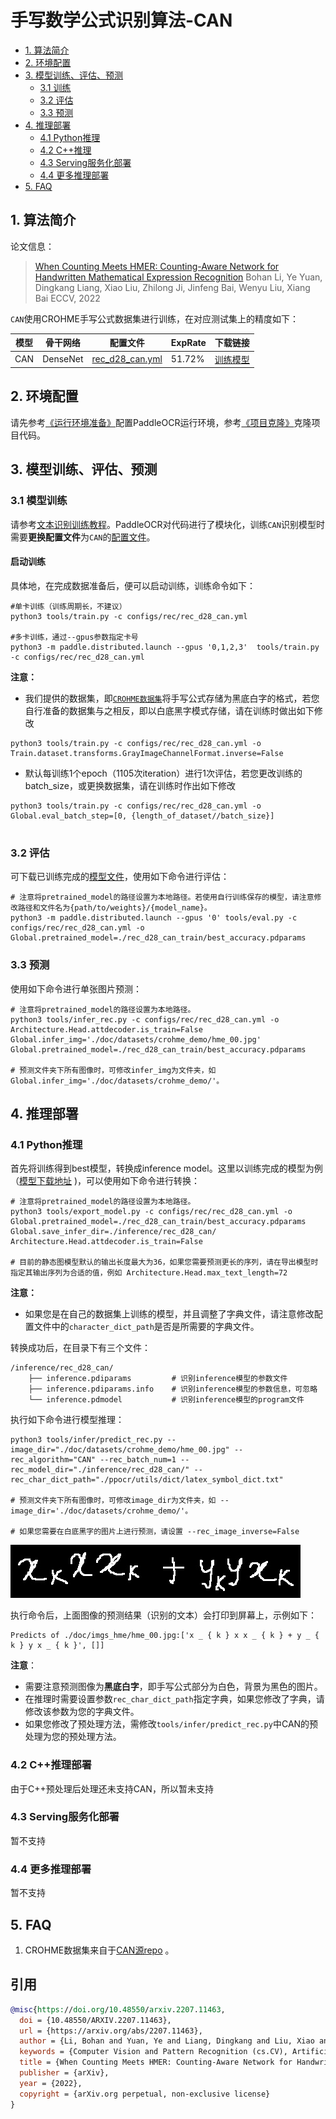 # 手写数学公式识别算法-CAN

- [1. 算法简介](#1)
- [2. 环境配置](#2)
- [3. 模型训练、评估、预测](#3)
    - [3.1 训练](#3-1)
    - [3.2 评估](#3-2)
    - [3.3 预测](#3-3)
- [4. 推理部署](#4)
    - [4.1 Python推理](#4-1)
    - [4.2 C++推理](#4-2)
    - [4.3 Serving服务化部署](#4-3)
    - [4.4 更多推理部署](#4-4)
- [5. FAQ](#5)

<a name="1"></a>
## 1. 算法简介

论文信息：
> [When Counting Meets HMER: Counting-Aware Network for Handwritten Mathematical Expression Recognition](https://arxiv.org/abs/2207.11463)
> Bohan Li, Ye Yuan, Dingkang Liang, Xiao Liu, Zhilong Ji, Jinfeng Bai, Wenyu Liu, Xiang Bai
> ECCV, 2022


<a name="model"></a>
`CAN`使用CROHME手写公式数据集进行训练，在对应测试集上的精度如下：

|模型    |骨干网络|配置文件|ExpRate|下载链接|
| ----- | ----- | ----- | ----- | ----- |
|CAN|DenseNet|[rec_d28_can.yml](../../configs/rec/rec_d28_can.yml)|51.72%|[训练模型](https://paddleocr.bj.bcebos.com/contribution/rec_d28_can_train.tar)|

<a name="2"></a>
## 2. 环境配置
请先参考[《运行环境准备》](./environment.md)配置PaddleOCR运行环境，参考[《项目克隆》](./clone.md)克隆项目代码。


<a name="3"></a>
## 3. 模型训练、评估、预测

<a name="3-1"></a>
### 3.1 模型训练

请参考[文本识别训练教程](./recognition.md)。PaddleOCR对代码进行了模块化，训练`CAN`识别模型时需要**更换配置文件**为`CAN`的[配置文件](../../configs/rec/rec_d28_can.yml)。

#### 启动训练


具体地，在完成数据准备后，便可以启动训练，训练命令如下：
```shell
#单卡训练（训练周期长，不建议）
python3 tools/train.py -c configs/rec/rec_d28_can.yml

#多卡训练，通过--gpus参数指定卡号
python3 -m paddle.distributed.launch --gpus '0,1,2,3'  tools/train.py -c configs/rec/rec_d28_can.yml
```

**注意：**
- 我们提供的数据集，即[`CROHME数据集`](https://paddleocr.bj.bcebos.com/dataset/CROHME.tar)将手写公式存储为黑底白字的格式，若您自行准备的数据集与之相反，即以白底黑字模式存储，请在训练时做出如下修改
```
python3 tools/train.py -c configs/rec/rec_d28_can.yml -o Train.dataset.transforms.GrayImageChannelFormat.inverse=False
```
- 默认每训练1个epoch（1105次iteration）进行1次评估，若您更改训练的batch_size，或更换数据集，请在训练时作出如下修改
```
python3 tools/train.py -c configs/rec/rec_d28_can.yml -o Global.eval_batch_step=[0, {length_of_dataset//batch_size}]
```

#
<a name="3-2"></a>
### 3.2 评估

可下载已训练完成的[模型文件](https://paddleocr.bj.bcebos.com/contribution/rec_d28_can_train.tar)，使用如下命令进行评估：

```shell
# 注意将pretrained_model的路径设置为本地路径。若使用自行训练保存的模型，请注意修改路径和文件名为{path/to/weights}/{model_name}。
python3 -m paddle.distributed.launch --gpus '0' tools/eval.py -c configs/rec/rec_d28_can.yml -o Global.pretrained_model=./rec_d28_can_train/best_accuracy.pdparams
```

<a name="3-3"></a>
### 3.3 预测

使用如下命令进行单张图片预测：
```shell
# 注意将pretrained_model的路径设置为本地路径。
python3 tools/infer_rec.py -c configs/rec/rec_d28_can.yml -o Architecture.Head.attdecoder.is_train=False Global.infer_img='./doc/datasets/crohme_demo/hme_00.jpg' Global.pretrained_model=./rec_d28_can_train/best_accuracy.pdparams

# 预测文件夹下所有图像时，可修改infer_img为文件夹，如 Global.infer_img='./doc/datasets/crohme_demo/'。
```


<a name="4"></a>
## 4. 推理部署

<a name="4-1"></a>
### 4.1 Python推理
首先将训练得到best模型，转换成inference model。这里以训练完成的模型为例（[模型下载地址](https://paddleocr.bj.bcebos.com/contribution/rec_d28_can_train.tar) )，可以使用如下命令进行转换：

```shell
# 注意将pretrained_model的路径设置为本地路径。
python3 tools/export_model.py -c configs/rec/rec_d28_can.yml -o Global.pretrained_model=./rec_d28_can_train/best_accuracy.pdparams Global.save_infer_dir=./inference/rec_d28_can/ Architecture.Head.attdecoder.is_train=False

# 目前的静态图模型默认的输出长度最大为36，如果您需要预测更长的序列，请在导出模型时指定其输出序列为合适的值，例如 Architecture.Head.max_text_length=72
```
**注意：**
- 如果您是在自己的数据集上训练的模型，并且调整了字典文件，请注意修改配置文件中的`character_dict_path`是否是所需要的字典文件。

转换成功后，在目录下有三个文件：
```
/inference/rec_d28_can/
    ├── inference.pdiparams         # 识别inference模型的参数文件
    ├── inference.pdiparams.info    # 识别inference模型的参数信息，可忽略
    └── inference.pdmodel           # 识别inference模型的program文件
```

执行如下命令进行模型推理：

```shell
python3 tools/infer/predict_rec.py --image_dir="./doc/datasets/crohme_demo/hme_00.jpg" --rec_algorithm="CAN" --rec_batch_num=1 --rec_model_dir="./inference/rec_d28_can/" --rec_char_dict_path="./ppocr/utils/dict/latex_symbol_dict.txt"

# 预测文件夹下所有图像时，可修改image_dir为文件夹，如 --image_dir='./doc/datasets/crohme_demo/'。

# 如果您需要在白底黑字的图片上进行预测，请设置 --rec_image_inverse=False
```

![测试图片样例](../datasets/crohme_demo/hme_00.jpg)

执行命令后，上面图像的预测结果（识别的文本）会打印到屏幕上，示例如下：
```shell
Predicts of ./doc/imgs_hme/hme_00.jpg:['x _ { k } x x _ { k } + y _ { k } y x _ { k }', []]
```


**注意**：

- 需要注意预测图像为**黑底白字**，即手写公式部分为白色，背景为黑色的图片。
- 在推理时需要设置参数`rec_char_dict_path`指定字典，如果您修改了字典，请修改该参数为您的字典文件。
- 如果您修改了预处理方法，需修改`tools/infer/predict_rec.py`中CAN的预处理为您的预处理方法。


<a name="4-2"></a>
### 4.2 C++推理部署

由于C++预处理后处理还未支持CAN，所以暂未支持

<a name="4-3"></a>
### 4.3 Serving服务化部署

暂不支持

<a name="4-4"></a>
### 4.4 更多推理部署

暂不支持

<a name="5"></a>
## 5. FAQ

1. CROHME数据集来自于[CAN源repo](https://github.com/LBH1024/CAN) 。

## 引用

```bibtex
@misc{https://doi.org/10.48550/arxiv.2207.11463,
  doi = {10.48550/ARXIV.2207.11463},
  url = {https://arxiv.org/abs/2207.11463},
  author = {Li, Bohan and Yuan, Ye and Liang, Dingkang and Liu, Xiao and Ji, Zhilong and Bai, Jinfeng and Liu, Wenyu and Bai, Xiang},
  keywords = {Computer Vision and Pattern Recognition (cs.CV), Artificial Intelligence (cs.AI), FOS: Computer and information sciences, FOS: Computer and information sciences},
  title = {When Counting Meets HMER: Counting-Aware Network for Handwritten Mathematical Expression Recognition},
  publisher = {arXiv},
  year = {2022},
  copyright = {arXiv.org perpetual, non-exclusive license}
}
```
